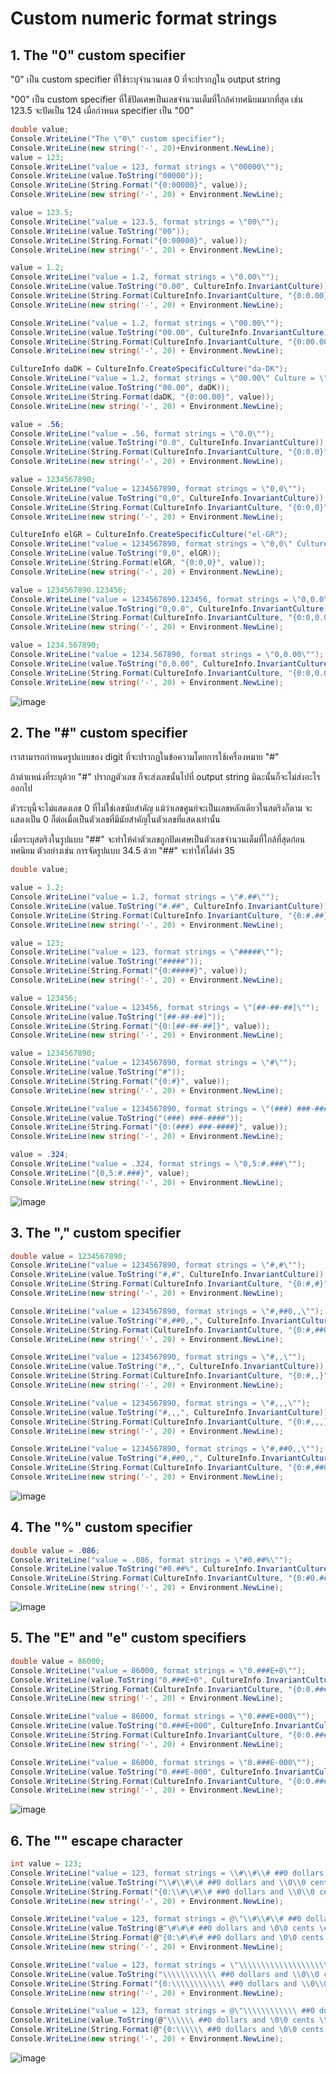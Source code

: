 # Custom numeric format strings

## 1. The "0" custom specifier

"0" เป็น custom specifier ที่ใช้ระบุจำนวนเลข 0 ที่จะปรากฏใน output string 

"00" เป็น custom specifier ที่ใช้ปัดเศษเป็นเลขจำนวนเต็มที่ใกล้ค่าทศนิยมมากที่สุด เช่น 123.5 จะปัดเป็น 124 เมื่อกำหนด specifier เป็น "00" 


```cs
double value;
Console.WriteLine("The \"0\" custom specifier");
Console.WriteLine(new string('-', 20)+Environment.NewLine);
value = 123;
Console.WriteLine("value = 123, format strings = \"00000\"");
Console.WriteLine(value.ToString("00000"));
Console.WriteLine(String.Format("{0:00000}", value));
Console.WriteLine(new string('-', 20) + Environment.NewLine);

value = 123.5;
Console.WriteLine("value = 123.5, format strings = \"00\"");
Console.WriteLine(value.ToString("00"));
Console.WriteLine(String.Format("{0:00000}", value));
Console.WriteLine(new string('-', 20) + Environment.NewLine);

value = 1.2;
Console.WriteLine("value = 1.2, format strings = \"0.00\"");
Console.WriteLine(value.ToString("0.00", CultureInfo.InvariantCulture));
Console.WriteLine(String.Format(CultureInfo.InvariantCulture, "{0:0.00}", value));
Console.WriteLine(new string('-', 20) + Environment.NewLine);

Console.WriteLine("value = 1.2, format strings = \"00.00\"");
Console.WriteLine(value.ToString("00.00", CultureInfo.InvariantCulture));
Console.WriteLine(String.Format(CultureInfo.InvariantCulture, "{0:00.00}", value));
Console.WriteLine(new string('-', 20) + Environment.NewLine);

CultureInfo daDK = CultureInfo.CreateSpecificCulture("da-DK");
Console.WriteLine("value = 1.2, format strings = \"00.00\" Culture = \"da-DK\"");
Console.WriteLine(value.ToString("00.00", daDK));
Console.WriteLine(String.Format(daDK, "{0:00.00}", value));
Console.WriteLine(new string('-', 20) + Environment.NewLine);

value = .56;
Console.WriteLine("value = .56, format strings = \"0.0\"");
Console.WriteLine(value.ToString("0.0", CultureInfo.InvariantCulture));
Console.WriteLine(String.Format(CultureInfo.InvariantCulture, "{0:0.0}", value));
Console.WriteLine(new string('-', 20) + Environment.NewLine);

value = 1234567890;
Console.WriteLine("value = 1234567890, format strings = \"0,0\"");
Console.WriteLine(value.ToString("0,0", CultureInfo.InvariantCulture));
Console.WriteLine(String.Format(CultureInfo.InvariantCulture, "{0:0,0}", value));
Console.WriteLine(new string('-', 20) + Environment.NewLine);

CultureInfo elGR = CultureInfo.CreateSpecificCulture("el-GR");
Console.WriteLine("value = 1234567890, format strings = \"0,0\" Culture= \"el-GR\"");
Console.WriteLine(value.ToString("0,0", elGR));
Console.WriteLine(String.Format(elGR, "{0:0,0}", value));
Console.WriteLine(new string('-', 20) + Environment.NewLine);

value = 1234567890.123456;
Console.WriteLine("value = 1234567890.123456, format strings = \"0,0.0\"");
Console.WriteLine(value.ToString("0,0.0", CultureInfo.InvariantCulture));
Console.WriteLine(String.Format(CultureInfo.InvariantCulture, "{0:0,0.0}", value));
Console.WriteLine(new string('-', 20) + Environment.NewLine);

value = 1234.567890;
Console.WriteLine("value = 1234.567890, format strings = \"0,0.00\"");
Console.WriteLine(value.ToString("0,0.00", CultureInfo.InvariantCulture));
Console.WriteLine(String.Format(CultureInfo.InvariantCulture, "{0:0,0.00}", value));
Console.WriteLine(new string('-', 20) + Environment.NewLine);

 ```

![image](https://github.com/CHAIYAPRUK/Week-07/assets/115066395/3bc3afcd-e688-4f54-a878-5e27bc3d9caa)


## 2. The "#" custom specifier

เราสามารถกำหนดรูปแบบของ digit ที่จะปรากฏในข้อความโดยการใช้เครื่องหมาย "#"

ถ้าตำแหน่งที่ระบุด้วย "#" ปรากฏตัวเลข ก็จะส่งเลขนั้นไปที่ output string มิฉะนั้นก็จะไม่ส่งอะไรออกไป

ตัวระบุนี้จะไม่แสดงเลข 0 ที่ไม่ใช่เลขนัยสำคัญ แม้ว่าเลขศูนย์จะเป็นเลขหลักเดียวในสตริงก็ตาม จะแสดงเป็น 0 ก็ต่อเมื่อเป็นตัวเลขที่มีนัยสำคัญในตัวเลขที่แสดงเท่านั้น

เมื่อระบุสตริงในรูปแบบ "##" จะทำให้ค่าตัวเลขถูกปัดเศษเป็นตัวเลขจำนวนเต็มที่ใกล้ที่สุดก่อนทศนิยม  ตัวอย่างเช่น การจัดรูปแบบ 34.5 ด้วย "##" จะทำให้ได้ค่า 35

```cs
double value;

value = 1.2;
Console.WriteLine("value = 1.2, format strings = \"#.##\"");
Console.WriteLine(value.ToString("#.##", CultureInfo.InvariantCulture));
Console.WriteLine(String.Format(CultureInfo.InvariantCulture, "{0:#.##}", value));
Console.WriteLine(new string('-', 20) + Environment.NewLine);

value = 123;
Console.WriteLine("value = 123, format strings = \"#####\"");
Console.WriteLine(value.ToString("#####"));
Console.WriteLine(String.Format("{0:#####}", value));
Console.WriteLine(new string('-', 20) + Environment.NewLine);

value = 123456;
Console.WriteLine("value = 123456, format strings = \"[##-##-##]\"");
Console.WriteLine(value.ToString("[##-##-##]"));
Console.WriteLine(String.Format("{0:[##-##-##]}", value));
Console.WriteLine(new string('-', 20) + Environment.NewLine);

value = 1234567890;
Console.WriteLine("value = 1234567890, format strings = \"#\"");
Console.WriteLine(value.ToString("#"));
Console.WriteLine(String.Format("{0:#}", value));
Console.WriteLine(new string('-', 20) + Environment.NewLine);

Console.WriteLine("value = 1234567890, format strings = \"(###) ###-####\"");
Console.WriteLine(value.ToString("(###) ###-####"));
Console.WriteLine(String.Format("{0:(###) ###-####}", value));
Console.WriteLine(new string('-', 20) + Environment.NewLine);

value = .324;
Console.WriteLine("value = .324, format strings = \"0,5:#.###\"");
Console.WriteLine("{0,5:#.###}", value);
Console.WriteLine(new string('-', 20) + Environment.NewLine);

```

![image](https://github.com/CHAIYAPRUK/Week-07/assets/115066395/b515ffc1-3bcc-41a2-9712-07e720beeb26)


## 3. The "," custom specifier

```cs
double value = 1234567890;
Console.WriteLine("value = 1234567890, format strings = \"#,#\"");
Console.WriteLine(value.ToString("#,#", CultureInfo.InvariantCulture));
Console.WriteLine(String.Format(CultureInfo.InvariantCulture, "{0:#,#}", value));
Console.WriteLine(new string('-', 20) + Environment.NewLine);

Console.WriteLine("value = 1234567890, format strings = \"#,##0,,\"");
Console.WriteLine(value.ToString("#,##0,,", CultureInfo.InvariantCulture));
Console.WriteLine(String.Format(CultureInfo.InvariantCulture, "{0:#,##0,,}", value));
Console.WriteLine(new string('-', 20) + Environment.NewLine);

Console.WriteLine("value = 1234567890, format strings = \"#,,\"");
Console.WriteLine(value.ToString("#,,", CultureInfo.InvariantCulture));
Console.WriteLine(String.Format(CultureInfo.InvariantCulture, "{0:#,,}", value));
Console.WriteLine(new string('-', 20) + Environment.NewLine);

Console.WriteLine("value = 1234567890, format strings = \"#,,,\"");
Console.WriteLine(value.ToString("#,,,", CultureInfo.InvariantCulture));
Console.WriteLine(String.Format(CultureInfo.InvariantCulture, "{0:#,,,}", value));
Console.WriteLine(new string('-', 20) + Environment.NewLine);

Console.WriteLine("value = 1234567890, format strings = \"#,##0,,\"");
Console.WriteLine(value.ToString("#,##0,,", CultureInfo.InvariantCulture));
Console.WriteLine(String.Format(CultureInfo.InvariantCulture, "{0:#,##0,,}", value));
Console.WriteLine(new string('-', 20) + Environment.NewLine);
```

![image](https://github.com/CHAIYAPRUK/Week-07/assets/115066395/59486210-66c9-4da9-ae1a-f23edc2da561)


## 4. The "%" custom specifier

```cs
double value = .086;
Console.WriteLine("value = .086, format strings = \"#0.##%\"");
Console.WriteLine(value.ToString("#0.##%", CultureInfo.InvariantCulture));
Console.WriteLine(String.Format(CultureInfo.InvariantCulture, "{0:#0.##%}", value));
Console.WriteLine(new string('-', 20) + Environment.NewLine);
```
![image](https://github.com/CHAIYAPRUK/Week-07/assets/115066395/7eb1d2a0-c37e-4f3b-8274-6fca25645f9d)


## 5. The "E" and "e" custom specifiers

```cs
double value = 86000;
Console.WriteLine("value = 86000, format strings = \"0.###E+0\"");
Console.WriteLine(value.ToString("0.###E+0", CultureInfo.InvariantCulture));
Console.WriteLine(String.Format(CultureInfo.InvariantCulture, "{0:0.###E+0}", value));
Console.WriteLine(new string('-', 20) + Environment.NewLine);

Console.WriteLine("value = 86000, format strings = \"0.###E+000\"");
Console.WriteLine(value.ToString("0.###E+000", CultureInfo.InvariantCulture));
Console.WriteLine(String.Format(CultureInfo.InvariantCulture, "{0:0.###E+000}", value));
Console.WriteLine(new string('-', 20) + Environment.NewLine);

Console.WriteLine("value = 86000, format strings = \"0.###E-000\"");
Console.WriteLine(value.ToString("0.###E-000", CultureInfo.InvariantCulture));
Console.WriteLine(String.Format(CultureInfo.InvariantCulture, "{0:0.###E-000}", value));
Console.WriteLine(new string('-', 20) + Environment.NewLine);
```
![image](https://github.com/CHAIYAPRUK/Week-07/assets/115066395/46d74109-1c06-471f-bf9e-7e60e8870ede)

## 6. The "\" escape character

```cs
int value = 123;
Console.WriteLine("value = 123, format strings = \\#\\#\\# ##0 dollars and \\0\\0 cents \\#\\#\\#");
Console.WriteLine(value.ToString("\\#\\#\\# ##0 dollars and \\0\\0 cents \\#\\#\\#"));
Console.WriteLine(String.Format("{0:\\#\\#\\# ##0 dollars and \\0\\0 cents \\#\\#\\#}", value));
Console.WriteLine(new string('-', 20) + Environment.NewLine);

Console.WriteLine("value = 123, format strings = @\"\\#\\#\\# ##0 dollars and \\0\\0 cents \\#\\#\\#\"");
Console.WriteLine(value.ToString(@"\#\#\# ##0 dollars and \0\0 cents \#\#\#"));
Console.WriteLine(String.Format(@"{0:\#\#\# ##0 dollars and \0\0 cents \#\#\#}", value));
Console.WriteLine(new string('-', 20) + Environment.NewLine);

Console.WriteLine("value = 123, format strings = \"\\\\\\\\\\\\\\\\\\\\\\\\ ##0 dollars and \\\\0\\\\0 cents \\\\\\\\\\\\\\\\\\\\\\\\\"");
Console.WriteLine(value.ToString("\\\\\\\\\\\\ ##0 dollars and \\0\\0 cents \\\\\\\\\\\\"));
Console.WriteLine(String.Format("{0:\\\\\\\\\\\\ ##0 dollars and \\0\\0 cents \\\\\\\\\\\\}", value));
Console.WriteLine(new string('-', 20) + Environment.NewLine);

Console.WriteLine("value = 123, format strings = @\"\\\\\\\\\\\\ ##0 dollars and \\0\\0 cents \\\\\\\\\\\\\"");
Console.WriteLine(value.ToString(@"\\\\\\ ##0 dollars and \0\0 cents \\\\\\"));
Console.WriteLine(String.Format(@"{0:\\\\\\ ##0 dollars and \0\0 cents \\\\\\}", value));
Console.WriteLine(new string('-', 20) + Environment.NewLine);
```

![image](https://github.com/CHAIYAPRUK/Week-07/assets/115066395/32a3fffe-49d9-41d0-b12e-7f346a9de647)
